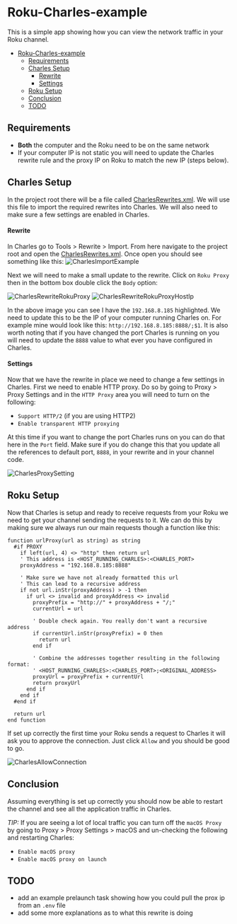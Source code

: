 # Roku-Charles-example
This is a simple app showing how you can view the network traffic in your Roku channel.

- [Roku-Charles-example](#roku-charles-example)
  - [Requirements](#requirements)
  - [Charles Setup](#charles-setup)
      - [Rewrite](#rewrite)
      - [Settings](#settings)
  - [Roku Setup](#roku-setup)
  - [Conclusion](#conclusion)
  - [TODO](#todo)

## Requirements
- __Both__ the computer and the Roku need to be on the same network
- If your computer IP is not static you will need to update the Charles rewrite rule and the proxy IP on Roku to match the new IP (steps below).

## Charles Setup
In the project root there will be a file called [CharlesRewrites.xml](CharlesRewrites.xml). We will use this file to import the required rewrites into Charles. We will also need to make sure a few settings are enabled in Charles.

#### Rewrite
In Charles go to Tools > Rewrite > Import. From here navigate to the project root and open the [CharlesRewrites.xml](CharlesRewrites.xml).
Once open you should see something like this:
![CharlesImportExample](/READMEImages/CharlesImportExample.png)

Next we will need to make a small update to the rewrite. Click on `Roku Proxy` then in the bottom box double click the `Body` option:

![CharlesRewriteRokuProxy](/READMEImages/CharlesRewriteRokuProxy.png)
![CharlesRewriteRokuProxyHostIp](/READMEImages/CharlesRewriteRokuProxyHostIp.png)

In the above image you can see I have the `192.168.8.185` highlighted. We need to update this to be the IP of your computer running Charles on. For example mine would look like this: `http://192.168.8.185:8888/;$1`. It is also worth noting that if you have changed the port Charles is running on you will need to update the `8888` value to what ever you have configured in Charles.

#### Settings
Now that we have the rewrite in place we need to change a few settings in Charles. First we need to enable HTTP proxy. Do so by going to Proxy > Proxy Settings and in the `HTTP Proxy` area you will need to turn on the following:

- `Support HTTP/2` (if you are using HTTP2)
- `Enable transparent HTTP proxying`

At this time if you want to change the port Charles runs on you can do that here in the `Port` field. Make sure if you do change this that you update all the references to default port, `8888`, in your rewrite and in your channel code.

![CharlesProxySetting](/READMEImages/CharlesProxySetting.png)

## Roku Setup
Now that Charles is setup and ready to receive requests from your Roku we need to get your channel sending the requests to it. We can do this by making sure we always run our main requests though a function like this:

```
function urlProxy(url as string) as string
  #if PROXY
    if left(url, 4) <> "http" then return url
    ' This address is <HOST_RUNNING_CHARLES>:<CHARLES_PORT>
    proxyAddress = "192.168.8.185:8888"

    ' Make sure we have not already formatted this url
    ' This can lead to a recursive address
    if not url.inStr(proxyAddress) > -1 then
      if url <> invalid and proxyAddress <> invalid
        proxyPrefix = "http://" + proxyAddress + "/;"
        currentUrl = url

        ' Double check again. You really don't want a recursive address
        if currentUrl.inStr(proxyPrefix) = 0 then
          return url
        end if

        ' Combine the addresses together resulting in the following format:
        ' <HOST_RUNNING_CHARLES>:<CHARLES_PORT>;<ORIGINAL_ADDRESS>
        proxyUrl = proxyPrefix + currentUrl
        return proxyUrl
      end if
    end if
  #end if

  return url
end function
```

If set up correctly the first time your Roku sends a request to Charles it will ask you to approve the connection. Just click `Allow` and you should be good to go.

![CharlesAllowConnection](/READMEImages/CharlesAllowConnection.png)

## Conclusion

Assuming everything is set up correctly you should now be able to restart the channel and see all the application traffic in Charles.

*TIP:* If you are seeing a lot of local traffic you can turn off the `macOS Proxy` by going to Proxy > Proxy Settings > macOS and un-checking the following and restarting Charles:
- `Enable macOS proxy`
- `Enable macOS proxy on launch`

## TODO
- add an example prelaunch task showing how you could pull the prox ip from an `.env` file
- add some more explanations as to what this rewrite is doing
